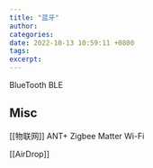 ```yaml
---
title: "蓝牙"
author: 
categories: 
date: 2022-10-13 10:59:11 +0800
tags: 
excerpt: 
---
```


BlueTooth
BLE









## Misc

[[物联网]]
ANT+
Zigbee
Matter
Wi-Fi

[[AirDrop]]





